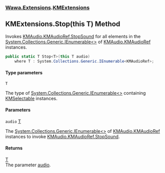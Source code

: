 ### [Wawa.Extensions](Wawa.Extensions.md 'Wawa.Extensions').[KMExtensions](KMExtensions.md 'Wawa.Extensions.KMExtensions')

## KMExtensions.Stop<T>(this T) Method

Invokes [KMAudio.KMAudioRef.StopSound](https://docs.microsoft.com/en-us/dotnet/api/KMAudio.KMAudioRef.StopSound 'KMAudio.KMAudioRef.StopSound') for all elements in the  
[System.Collections.Generic.IEnumerable&lt;&gt;](https://docs.microsoft.com/en-us/dotnet/api/System.Collections.Generic.IEnumerable-1 'System.Collections.Generic.IEnumerable`1') of [KMAudio.KMAudioRef](https://docs.microsoft.com/en-us/dotnet/api/KMAudio.KMAudioRef 'KMAudio.KMAudioRef') instances.

```csharp
public static T Stop<T>(this T audio)
    where T : System.Collections.Generic.IEnumerable<KMAudioRef>;
```
#### Type parameters

<a name='Wawa.Extensions.KMExtensions.Stop_T_(thisT).T'></a>

`T`

The type of [System.Collections.Generic.IEnumerable&lt;&gt;](https://docs.microsoft.com/en-us/dotnet/api/System.Collections.Generic.IEnumerable-1 'System.Collections.Generic.IEnumerable`1') containing [KMSelectable](https://docs.microsoft.com/en-us/dotnet/api/KMSelectable 'KMSelectable') instances.
#### Parameters

<a name='Wawa.Extensions.KMExtensions.Stop_T_(thisT).audio'></a>

`audio` [T](KMExtensions.Stop(T).md#Wawa.Extensions.KMExtensions.Stop_T_(thisT).T 'Wawa.Extensions.KMExtensions.Stop<T>(this T).T')

The [System.Collections.Generic.IEnumerable&lt;&gt;](https://docs.microsoft.com/en-us/dotnet/api/System.Collections.Generic.IEnumerable-1 'System.Collections.Generic.IEnumerable`1') of [KMAudio.KMAudioRef](https://docs.microsoft.com/en-us/dotnet/api/KMAudio.KMAudioRef 'KMAudio.KMAudioRef')  
instances to invoke [KMAudio.KMAudioRef.StopSound](https://docs.microsoft.com/en-us/dotnet/api/KMAudio.KMAudioRef.StopSound 'KMAudio.KMAudioRef.StopSound').

#### Returns
[T](KMExtensions.Stop(T).md#Wawa.Extensions.KMExtensions.Stop_T_(thisT).T 'Wawa.Extensions.KMExtensions.Stop<T>(this T).T')  
The parameter [audio](KMExtensions.Stop(T).md#Wawa.Extensions.KMExtensions.Stop_T_(thisT).audio 'Wawa.Extensions.KMExtensions.Stop<T>(this T).audio').